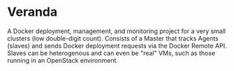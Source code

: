 Veranda
=======

  A Docker deployment, management, and monitoring project for a very small clusters (low double-digit count).
  Consists of a Master that tracks Agents (slaves) and sends Docker deployment requests via the Docker Remote API.
  Slaves can be heterogenous and can even be "real" VMs, such as those running in an OpenStack environment.
  
